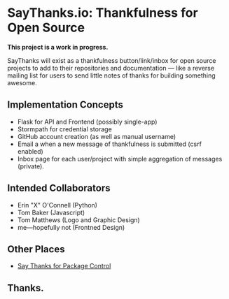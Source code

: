 # SayThanks.io: Thankfulness for Open Source

**This project is a work in progress.**

SayThanks will exist as a thankfulness button/link/inbox for open source
projects to add to their repositories and documentation — like a reverse
mailing list for users to send little notes of thanks for building something
awesome.

## Implementation Concepts

- Flask for API and Frontend (possibly single-app)
- Stormpath for credential storage
- GitHub account creation (as well as manual username)
- Email a when a new message of thankfulness is submitted (csrf enabled)
- Inbox page for each user/project with simple aggregation of messages (private).

## Intended Collaborators

- Erin "X" O'Connell (Python)
- Tom Baker (Javascript)
- Tom Matthews (Logo and Graphic Design)
- me—hopefully not  (Frontned Design)

## Other Places

- [Say Thanks for Package Control](https://packagecontrol.io/say_thanks)

## Thanks.
